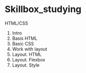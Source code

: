 # Skillbox_studying

HTML/CSS
1. Intro
2. Basis HTML
3. Basic CSS
4. Work with layout
5. Layout. HTML
6. Layout. Flexbox
7. Layout. Style

